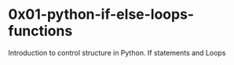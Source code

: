 # 0x01-python-if-else-loops-functions

Introduction to control structure in Python.
If statements and Loops

